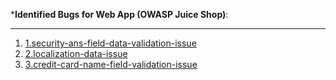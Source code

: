 

***Identified Bugs for Web App (OWASP Juice Shop)**:

------
1. [1.security-ans-field-data-validation-issue](./bugs/1.security-ans-field-data-validation-issue)<br />
2. [2.localization-data-issue](./bugs/2.localization-data-issue)<br />
3. [3.credit-card-name-field-validation-issue](./bugs/3.credit-card-name-field-validation-issue)<br />